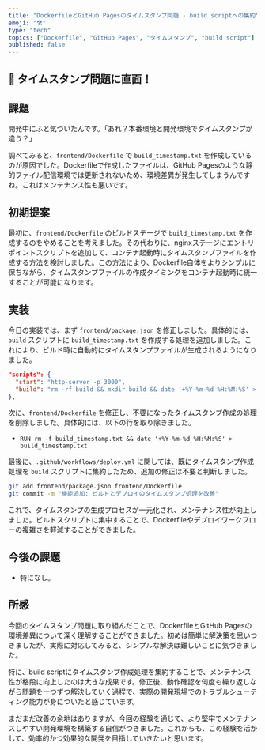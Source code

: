 ```yaml
---
title: "DockerfileとGitHub Pagesのタイムスタンプ問題 - build scriptへの集約"
emoji: "🛠️"
type: "tech"
topics: ["Dockerfile", "GitHub Pages", "タイムスタンプ", "build script"]
published: false
---
```


## 🤔 タイムスタンプ問題に直面！

## 課題

開発中にふと気づいたんです。「あれ？本番環境と開発環境でタイムスタンプが違う？」

調べてみると、`frontend/Dockerfile` で `build_timestamp.txt` を作成しているのが原因でした。Dockerfileで作成したファイルは、GitHub Pagesのような静的ファイル配信環境では更新されないため、環境差異が発生してしまうんですね。これはメンテナンス性も悪いです。

## 初期提案

最初に、`frontend/Dockerfile` のビルドステージで `build_timestamp.txt` を作成するのをやめることを考えました。その代わりに、nginxステージにエントリポイントスクリプトを追加して、コンテナ起動時にタイムスタンプファイルを作成する方法を検討しました。この方法により、Dockerfile自体をよりシンプルに保ちながら、タイムスタンプファイルの作成タイミングをコンテナ起動時に統一することが可能になります。

## 実装

今日の実装では、まず `frontend/package.json` を修正しました。具体的には、`build` スクリプトに `build_timestamp.txt` を作成する処理を追加しました。これにより、ビルド時に自動的にタイムスタンプファイルが生成されるようになりました。

```json
"scripts": {
  "start": "http-server -p 3000",
  "build": "rm -rf build && mkdir build && date '+%Y-%m-%d %H:%M:%S' > build_timestamp.txt && cp *.html build/ && cp *.css build/ && cp *.js build/ && cp build_timestamp.txt build/ || { echo 'Build failed'; exit 1; }"
},
```

次に、`frontend/Dockerfile` を修正し、不要になったタイムスタンプ作成の処理を削除しました。具体的には、以下の行を取り除きました。

*   `RUN rm -f build_timestamp.txt && date '+%Y-%m-%d %H:%M:%S' > build_timestamp.txt`

最後に、`.github/workflows/deploy.yml` に関しては、既にタイムスタンプ作成処理を `build` スクリプトに集約したため、追加の修正は不要と判断しました。

```bash
git add frontend/package.json frontend/Dockerfile
git commit -m "機能追加: ビルドとデプロイのタイムスタンプ処理を改善"
```

これで、タイムスタンプの生成プロセスが一元化され、メンテナンス性が向上しました。ビルドスクリプトに集中することで、Dockerfileやデプロイワークフローの複雑さを軽減することができました。

## 今後の課題

*   特になし。

## 所感

今回のタイムスタンプ問題に取り組んだことで、DockerfileとGitHub Pagesの環境差異について深く理解することができました。初めは簡単に解決策を思いつきましたが、実際に対応してみると、シンプルな解決は難しいことに気づきました。

特に、build scriptにタイムスタンプ作成処理を集約することで、メンテナンス性が格段に向上したのは大きな成果です。修正後、動作確認を何度も繰り返しながら問題を一つずつ解決していく過程で、実際の開発現場でのトラブルシューティング能力が身についたと感じています。

まだまだ改善の余地はありますが、今回の経験を通じて、より堅牢でメンテナンスしやすい開発環境を構築する自信がつきました。これからも、この経験を活かして、効率的かつ効果的な開発を目指していきたいと思います。
